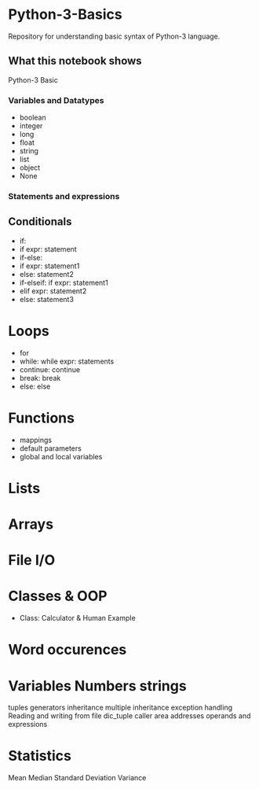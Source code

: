 # Python-3-Basics

Repository for understanding basic syntax of Python-3 language.

## What this notebook shows

Python-3 Basic

### Variables and Datatypes

* boolean
* integer
* long
* float
* string
* list
* object
* None

### Statements and expressions 

## Conditionals
* if:
* if expr: statement
* if-else:
* if expr: statement1
* else: statement2
* if-elseif: if expr: statement1
* elif expr: statement2
* else: statement3

# Loops
* for
* while: while expr: statements
* continue: continue
* break: break
* else: else

# Functions
* mappings
* default parameters
* global and local variables

# Lists

# Arrays

# File I/O

# Classes & OOP
* Class: Calculator & Human Example

# Word occurences

# Variables Numbers strings
tuples
generators
inheritance
multiple inheritance
exception handling
Reading and writing from file
dic_tuple
caller 
area
addresses
operands and expressions

# Statistics

Mean
Median
Standard Deviation
Variance
